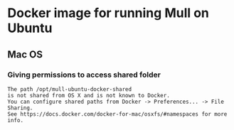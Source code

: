 # Docker image for running Mull on Ubuntu

## Mac OS

### Giving permissions to access shared folder

    The path /opt/mull-ubuntu-docker-shared
    is not shared from OS X and is not known to Docker.
    You can configure shared paths from Docker -> Preferences... -> File Sharing.
    See https://docs.docker.com/docker-for-mac/osxfs/#namespaces for more info.

